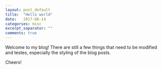 ```yaml
---
layout: post_default
title:  "Hello world"
date:   2017-06-14
categories: misc
excerpt_separator: ""
comments: true
---
```

Welcome to my blog! There are still a few things that need to be modified and testes, especially the styling of the blog posts.

Cheers!